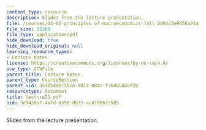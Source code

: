 ```yaml
---
content_type: resource
description: Slides from the lecture presentation.
file: /courses/14-02-principles-of-macroeconomics-fall-2004/3e9450a74afda5908b33ac4190675505_lecture21.pdf
file_size: 15309
file_type: application/pdf
hide_download: true
hide_download_original: null
learning_resource_types:
- Lecture Notes
license: https://creativecommons.org/licenses/by-nc-sa/4.0/
ocw_type: OCWFile
parent_title: Lecture Notes
parent_type: CourseSection
parent_uid: 35905406-5bc4-9017-484c-f36465a65f2a
resourcetype: Document
title: lecture21.pdf
uid: 3e9450a7-4afd-a590-8b33-ac4190675505
---
```

Slides from the lecture presentation.
